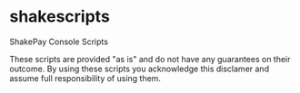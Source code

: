 # shakescripts
ShakePay Console Scripts

These scripts are provided "as is" and do not have any guarantees on their outcome. By using these scripts you acknowledge this disclamer and assume full responsibility of using them.
